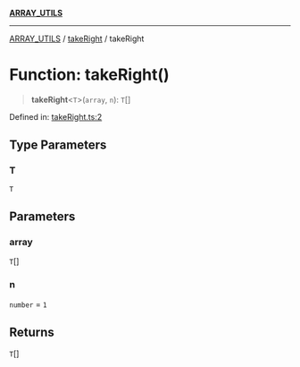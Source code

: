 [**ARRAY_UTILS**](../../README.md)

***

[ARRAY_UTILS](../../README.md) / [takeRight](../README.md) / takeRight

# Function: takeRight()

> **takeRight**\<`T`\>(`array`, `n`): `T`[]

Defined in: [takeRight.ts:2](https://github.com/dailker/everyutil/blob/41b2b91e0d43fdbbea18f7ea0bcf4029dd413f41/src/array/takeRight.ts#L2)

## Type Parameters

### T

`T`

## Parameters

### array

`T`[]

### n

`number` = `1`

## Returns

`T`[]
